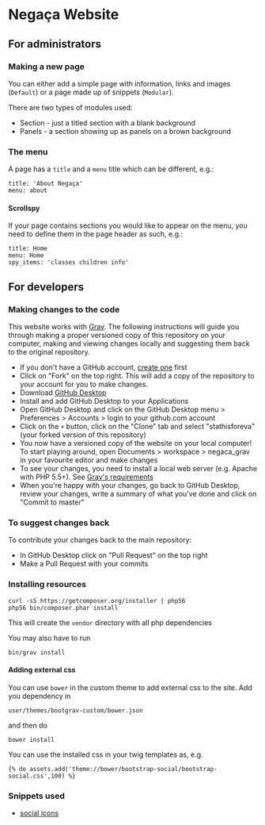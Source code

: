 # Negaça Website

## For administrators

### Making a new page

You can either add a simple page with information, links and images (`Default`) or a page made up of snippets (`Modular`).

There are two types of modules used:

* Section - just a titled section with a blank background
* Panels - a section showing up as panels on a brown background


### The menu

A page has a `title` and a `menu` title which can be different, e.g.:

    title: 'About Negaça'
    menu: about

#### Scrollspy

If your page contains sections you would like to appear on the menu, you need to define them in the page header as such, e.g.:

    title: Home
    menu: Home
    spy_items: 'classes children info'

## For developers

### Making changes to the code

This website works with [Grav](https://getgrav.org/). The following instructions will guide you through making a proper versioned copy of this repository on your computer, making and viewing changes locally and suggesting them back to the original repository.

* If you don't have a GitHub account, [create one](https://github.com/join) first
* Click on "Fork" on the top right. This will add a copy of the repository to your account for you to make changes.
* Download [GitHub Desktop](https://desktop.github.com/)
* Install and add GitHub Desktop to your Applications
* Open GitHub Desktop and click on the GitHub Desktop menu > Preferences > Accounts > login to your github.com account
* Click on the `+` button, click on the "Clone" tab and select "stathisforeva" (your forked version of this repository)
* You now have a versioned copy of the website on your local computer! To start playing around, open Documents > workspace > negaca\_grav in your favourite editor and make changes
* To see your changes, you need to install a local web server (e.g. Apache with PHP 5.5+). See [Grav's requirements](https://learn.getgrav.org/basics/requirements)
* When you're happy with your changes, go back to GitHub Desktop, review your changes, write a summary of what you've done and click on "Commit to master"

### To suggest changes back

To contribute your changes back to the main repository:

* In GitHub Desktop click on "Pull Request" on the top right
* Make a Pull Request with your commits

### Installing resources

    curl -sS https://getcomposer.org/installer | php56
    php56 bin/composer.phar install

This will create the `vendor` directory with all php dependencies

You may also have to run

    bin/grav install


#### Adding external css

You can use `bower` in the custom theme to add external css to the site. Add you dependency in

    user/themes/bootgrav-custom/bower.json

and then do

    bower install

You can use the installed css in your twig templates as, e.g.

    {% do assets.add('theme://bower/bootstrap-social/bootstrap-social.css',100) %}

### Snippets used

* [social icons](http://bootsnipp.com/snippets/3kQrB)

